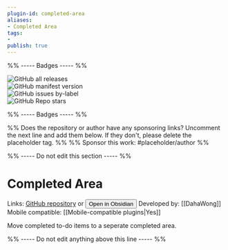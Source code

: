 ```yaml
---
plugin-id: completed-area
aliases:
- Completed Area
tags: 
- 
publish: true
---
```


%% ----- Badges ----- %%

![GitHub all releases](https://img.shields.io/github/downloads/DahaWong/obsidian-completed-area/total?color=573E7A&logo=github&style=for-the-badge)   
![GitHub manifest version](https://img.shields.io/github/manifest-json/v/DahaWong/obsidian-completed-area?color=573E7A&logo=github&style=for-the-badge)   
![GitHub issues by-label](https://img.shields.io/github/issues/DahaWong/obsidian-completed-area/help%20wanted?color=573E7A&logo=github&style=for-the-badge)   
![GitHub Repo stars](https://img.shields.io/github/stars/DahaWong/obsidian-completed-area?color=573E7A&logo=github&style=for-the-badge)

%% ----- Badges ----- %%

%% Does the repository or author have any sponsoring links? Uncomment the next line and add them below. If they don't, please delete the placeholder tag. %%
%% Sponsor this work: #placeholder/author %%

%% ----- Do not edit this section ----- %%

# Completed Area

Links: [GitHub repository](https://github.com/DahaWong/obsidian-completed-area) or [<button id=HH>Open in Obsidian</button>](obsidian://goto-plugin?id=completed-area)
Developed by: [[DahaWong]]
Mobile compatible: [[Mobile-compatible plugins|Yes]]

Move completed to-do items to a seperate completed area.

%% ----- Do not edit anything above this line ----- %% 
